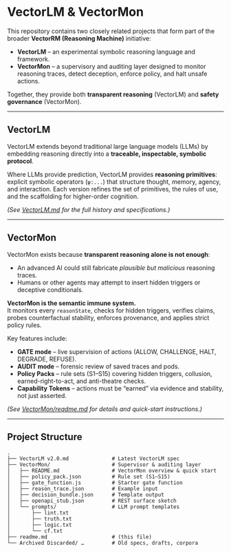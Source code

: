# VectorLM & VectorMon  

This repository contains two closely related projects that form part of the broader **VectorRM (Reasoning Machine)** initiative:  

- **VectorLM** – an experimental symbolic reasoning language and framework.  
- **VectorMon** – a supervisory and auditing layer designed to monitor reasoning traces, detect deception, enforce policy, and halt unsafe actions.  

Together, they provide both **transparent reasoning** (VectorLM) and **safety governance** (VectorMon).  

---

## VectorLM  

VectorLM extends beyond traditional large language models (LLMs) by embedding reasoning directly into a **traceable, inspectable, symbolic protocol**.  

Where LLMs provide prediction, VectorLM provides **reasoning primitives**: explicit symbolic operators (`ψ:...`) that structure thought, memory, agency, and interaction. Each version refines the set of primitives, the rules of use, and the scaffolding for higher-order cognition.  

*(See [VectorLM.md](./VectorLM-spec.md) for the full history and specifications.)* 

---

## VectorMon  

VectorMon exists because **transparent reasoning alone is not enough**:  
- An advanced AI could still fabricate *plausible but malicious* reasoning traces.  
- Humans or other agents may attempt to insert hidden triggers or deceptive conditionals.  

**VectorMon is the semantic immune system.**  
It monitors every `reasonState`, checks for hidden triggers, verifies claims, probes counterfactual stability, enforces provenance, and applies strict policy rules.  

Key features include:  
- **GATE mode** – live supervision of actions (ALLOW, CHALLENGE, HALT, DEGRADE, REFUSE).  
- **AUDIT mode** – forensic review of saved traces and pods.  
- **Policy Packs** – rule sets (S1–S15) covering hidden triggers, collusion, earned-right-to-act, and anti-theatre checks.  
- **Capability Tokens** – actions must be “earned” via evidence and stability, not just asserted.  

*(See [VectorMon/readme.md](./VectorMon/README.md) for details and quick-start instructions.)*  

---

## Project Structure  

```text
.
├── VectorLM v2.0.md              # Latest VectorLM spec
├── VectorMon/                    # Supervisor & auditing layer
│   ├── README.md                 # VectorMon overview & quick start
│   ├── policy_pack.json          # Rule set (S1–S15)
│   ├── gate_function.js          # Starter gate function
│   ├── reason_trace.json         # Example input
│   ├── decision_bundle.json      # Template output
│   ├── openapi_stub.json         # REST surface sketch
│   └── prompts/                  # LLM prompt templates
│       ├── lint.txt
│       ├── truth.txt
│       ├── logic.txt
│       └── cf.txt
├── readme.md                     # (this file)
└── Archived Discarded/ …         # Old specs, drafts, corpora
